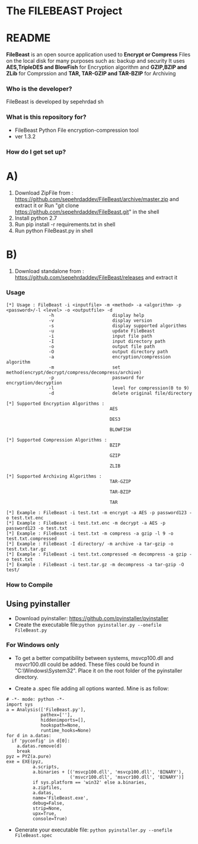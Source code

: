 # The FILEBEAST Project #

# README #
__FileBeast__ is an open source application used to __Encrypt or Compress__ Files on the local disk
for many purposes such as: backup and security
It uses __AES,TripleDES and BlowFish__ for Encryption algorithm and __GZIP,BZIP and ZLib__ for Comprssion and 
__TAR, TAR-GZIP and TAR-BZIP__ for Archiving

### Who is the developer? ###

FileBeast is developed by sepehrdad sh

### What is this repository for? ###

* FileBeast Python File encryption-compression tool
* ver 1.3.2

### How do I get set up? ###
# A) #
1)  Download ZipFile from : https://github.com/sepehrdaddev/FileBeast/archive/master.zip and extract it or 
    Run "git clone https://github.com/sepehrdaddev/FileBeast.git" in the shell
2)  Install python 2.7
3)  Run pip install -r requirements.txt in shell
4)  Run python FileBeast.py in shell
# B) #
1)  Download standalone from : https://github.com/sepehrdaddev/FileBeast/releases and extract it

### Usage ###
```
[*] Usage : FileBeast -i <inputfile> -m <method> -a <algorithm> -p <password>/-l <level> -o <outputfile> -d
                -h                      display help
                -v                      display version
                -s                      display supported algorithms
                -u                      update FileBeast
                -i                      input file path
                -I                      input directory path
                -o                      output file path
                -O                      output directory path
                -a                      encryption/compression algorithm
                -m                      set method(encrypt/decrypt/compress/decompress/archive)
                -p                      password for encryption/decryption
                -l                      level for compression(0 to 9)
                -d                      delete original file/directory
        
[*] Supported Encryption Algorithms : 
                                       AES

                                       DES3

                                       BLOWFISH

[*] Supported Compression Algorithms : 
                                       BZIP

                                       GZIP

                                       ZLIB

[*] Supported Archiving Algorithms : 
                                       TAR-GZIP

                                       TAR-BZIP

                                       TAR

[*] Example : FileBeast -i test.txt -m encrypt -a AES -p password123 -o test.txt.enc
[*] Example : FileBeast -i test.txt.enc -m decrypt -a AES -p password123 -o test.txt
[*] Example : FileBeast -i test.txt -m compress -a gzip -l 9 -o test.txt.compressed
[*] Example : FileBeast -I directory/ -m archive -a tar-gzip -o test.txt.tar.gz
[*] Example : FileBeast -i test.txt.compressed -m decompress -a gzip -o test.txt
[*] Example : FileBeast -i test.tar.gz -m decompress -a tar-gzip -O test/

```
### How to Compile ###

## Using pyinstaller
* Download pyinstaller: https://github.com/pyinstaller/pyinstaller
* Create the executable file:`python pyinstaller.py --onefile FileBeast.py`

### For Windows only
* To get a better compatibility between systems, msvcp100.dll and msvcr100.dll could be added. These files could be found in "C:\Windows\System32\". Place it on the root folder of the pyinstaller directory.

* Create a .spec file adding all options wanted. Mine is as follow:

```
# -*- mode: python -*-
import sys
a = Analysis(['FileBeast.py'],
             pathex=[''],
             hiddenimports=[],
             hookspath=None,
             runtime_hooks=None)
for d in a.datas:
  if 'pyconfig' in d[0]: 
    a.datas.remove(d)
    break
pyz = PYZ(a.pure)
exe = EXE(pyz,
          a.scripts,
		  a.binaries + [('msvcp100.dll', 'msvcp100.dll', 'BINARY'),
						('msvcr100.dll', 'msvcr100.dll', 'BINARY')]
		  if sys.platform == 'win32' else a.binaries,
          a.zipfiles,
          a.datas,
          name='FileBeast.exe',
          debug=False,
          strip=None,
          upx=True,
          console=True)

```

* Generate your executable file: `python pyinstaller.py --onefile FileBeast.spec`

